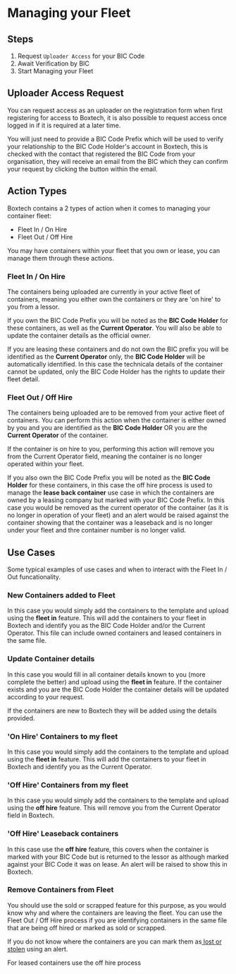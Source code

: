 # Managing your Fleet

## Steps

1. Request `Uploader Access` for your BIC Code
2. Await Verification by BIC
3. Start Managing your Fleet

## Uploader Access Request

You can request access as an uploader on the registration form when first registering for access to Boxtech, it is also possible to request access once logged in if it is required at a later time.

You will just need to provide a BIC Code Prefix which will be used to verify your relationship to the BIC Code Holder's account in Boxtech, this is checked with the contact that registered the BIC Code from your organisation, they will receive an email from the BIC which they can confirm your request by clicking the button within the email.

## Action Types

Boxtech contains a 2 types of action when it comes to managing your container fleet:

* Fleet In / On Hire
* Fleet Out / Off Hire

You may have containers within your fleet that you own or lease, you can manage them through these actions.

### Fleet In / On Hire

The containers being uploaded are currently in your active fleet of containers, meaning you either own the containers or they are 'on hire' to you from a lessor.

If you own the BIC Code Prefix you will be noted as the **BIC Code Holder** for these containers, as well as the **Current Operator**. You will also be able to update the container details as the official owner.

If you are leasing these containers and do not own the BIC prefix you will be identified as the **Current Operator** only, the **BIC Code Holder** will be automatically identified.  In this case the technicala details of the container cannot be updated, only the BIC Code Holder has the rights to update their fleet detail.

### Fleet Out / Off Hire

The containers being uploaded are to be removed from your active fleet of containers. You can perform this action when the container is either owned by you and you are identified as the **BIC Code Holder** OR you are the **Current Operator** of the container.

If the container is on hire to you, performing this action will remove you from the Current Operator field, meaning the container is no longer operated within your fleet.

If you also own the BIC Code Prefix you will be noted as the **BIC Code Holder** for these containers, in this case the off hire process is used to manage the **lease back container** use case in which the containers are owned by a leasing company but marked with your BIC Code Prefix. In this case you would be removed as the current operator of the container (as it is no longer in operation of your fleet) and an alert would be raised against the container showing that the container was a leaseback and is no longer under your fleet and thre container number is no longer valid.

## Use Cases

Some typical examples of use cases and when to interact with the Fleet In / Out funcationality.

### New Containers added to Fleet

In this case you would simply add the containers to the template and upload using the **fleet in** feature. This will add the containers to your fleet in Boxtech and identify you as the BIC Code Holder and/or the Current Operator. This file can include owned containers and leased containers in the same file.

### Update Container details

In this case you would fill in all container details known to you (more complete the better) and upload using the **fleet in** feature. If the container exists and you are the BIC Code Holder the container details will be updated according to your request.

If the containers are new to Boxtech they will be added using the details provided.

### 'On Hire' Containers to my fleet

In this case you would simply add the containers to the template and upload using the **fleet in** feature. This will add the containers to your fleet in Boxtech and identify you as the Current Operator.

### 'Off Hire' Containers from my fleet

In this case you would simply add the containers to the template and upload using the **off hire** feature. This will remove you from the Current Operator field in Boxtech.

### 'Off Hire' Leaseback containers

In this case use the **off hire** feature, this covers when the container is marked with your BIC Code but is returned to the lessor as although marked against your BIC Code it was on lease. An alert will be raised to show this in Boxtech.

### Remove Containers from Fleet

You should use the sold or scrapped feature for this purpose, as you would know why and where the containers are leaving the fleet. You can use the Fleet Out / Off Hire process if you are identifying containers in the same file that are being off hired or marked as sold or scrapped.

If you do not know where the containers are you can mark them as[ lost or stolen](container-alerts.md#lost) using an alert.

For leased containers use the off hire process
